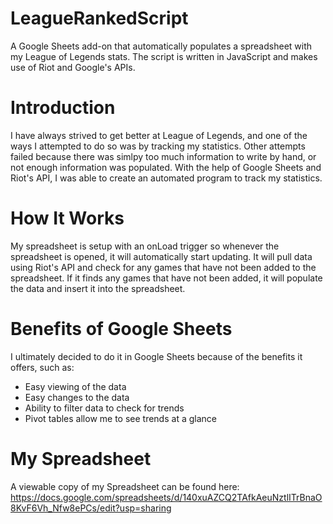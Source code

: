 # LeagueRankedScript
A Google Sheets add-on that automatically populates a spreadsheet with my League of Legends stats. The script is written in JavaScript and makes use of Riot and Google's APIs.

# Introduction
I have always strived to get better at League of Legends, and one of the ways I attempted to do so was by tracking my statistics. Other attempts failed because there was simlpy too much information to write by hand, or not enough information was populated. With the help of Google Sheets and Riot's API, I was able to create an automated program to track my statistics.

# How It Works
My spreadsheet is setup with an onLoad trigger so whenever the spreadsheet is opened, it will automatically start updating. It will pull data using Riot's API and check for any games that have not been added to the spreadsheet. If it finds any games that have not been added, it will populate the data and insert it into the spreadsheet.

# Benefits of Google Sheets
I ultimately decided to do it in Google Sheets because of the benefits it offers, such as:
* Easy viewing of the data
* Easy changes to the data
* Ability to filter data to check for trends
* Pivot tables allow me to see trends at a glance

# My Spreadsheet
A viewable copy of my Spreadsheet can be found here:
https://docs.google.com/spreadsheets/d/140xuAZCQ2TAfkAeuNztlITrBnaO8KvF6Vh_Nfw8ePCs/edit?usp=sharing
